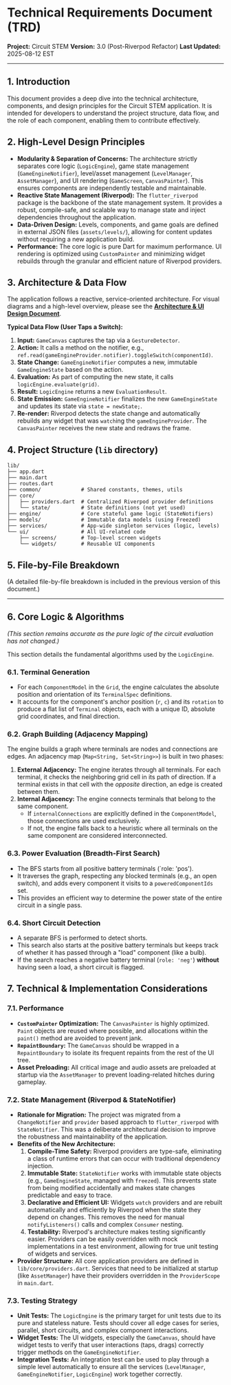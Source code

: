 # Technical Requirements Document (TRD)

**Project:** Circuit STEM
**Version:** 3.0 (Post-Riverpod Refactor)
**Last Updated:** 2025-08-12 EST

---

## 1. Introduction

This document provides a deep dive into the technical architecture, components, and design principles for the Circuit STEM application. It is intended for developers to understand the project structure, data flow, and the role of each component, enabling them to contribute effectively.

## 2. High-Level Design Principles

- **Modularity & Separation of Concerns:** The architecture strictly separates core logic (`LogicEngine`), game state management (`GameEngineNotifier`), level/asset management (`LevelManager`, `AssetManager`), and UI rendering (`GameScreen`, `CanvasPainter`). This ensures components are independently testable and maintainable.
- **Reactive State Management (Riverpod):** The `flutter_riverpod` package is the backbone of the state management system. It provides a robust, compile-safe, and scalable way to manage state and inject dependencies throughout the application.
- **Data-Driven Design:** Levels, components, and game goals are defined in external JSON files (`assets/levels/`), allowing for content updates without requiring a new application build.
- **Performance:** The core logic is pure Dart for maximum performance. UI rendering is optimized using `CustomPainter` and minimizing widget rebuilds through the granular and efficient nature of Riverpod providers.

## 3. Architecture & Data Flow

The application follows a reactive, service-oriented architecture. For visual diagrams and a high-level overview, please see the **[Architecture & UI Design Document](./Architecture.md)**.

**Typical Data Flow (User Taps a Switch):**

1.  **Input:** `GameCanvas` captures the tap via a `GestureDetector`.
2.  **Action:** It calls a method on the notifier, e.g., `ref.read(gameEngineProvider.notifier).toggleSwitch(componentId)`.
3.  **State Change:** `GameEngineNotifier` computes a new, immutable `GameEngineState` based on the action.
4.  **Evaluation:** As part of computing the new state, it calls `logicEngine.evaluate(grid)`.
5.  **Result:** `LogicEngine` returns a new `EvaluationResult`.
6.  **State Emission:** `GameEngineNotifier` finalizes the new `GameEngineState` and updates its state via `state = newState;`.
7.  **Re-render:** Riverpod detects the state change and automatically rebuilds any widget that was `watch`ing the `gameEngineProvider`. The `CanvasPainter` receives the new state and redraws the frame.

## 4. Project Structure (`lib` directory)

```
lib/
├── app.dart
├── main.dart
├── routes.dart
├── common/             # Shared constants, themes, utils
├── core/
│   ├── providers.dart  # Centralized Riverpod provider definitions
│   └── state/          # State definitions (not yet used)
├── engine/             # Core stateful game logic (StateNotifiers)
├── models/             # Immutable data models (using Freezed)
├── services/           # App-wide singleton services (logic, levels)
└── ui/                 # All UI-related code
    ├── screens/        # Top-level screen widgets
    └── widgets/        # Reusable UI components
```

## 5. File-by-File Breakdown

(A detailed file-by-file breakdown is included in the previous version of this document.)

---

## 6. Core Logic & Algorithms

_(This section remains accurate as the pure logic of the circuit evaluation has not changed.)_

This section details the fundamental algorithms used by the `LogicEngine`.

### 6.1. Terminal Generation

-   For each `ComponentModel` in the `Grid`, the engine calculates the absolute position and orientation of its `TerminalSpec` definitions.
-   It accounts for the component's anchor position (`r`, `c`) and its `rotation` to produce a flat list of `Terminal` objects, each with a unique ID, absolute grid coordinates, and final direction.

### 6.2. Graph Building (Adjacency Mapping)

The engine builds a graph where terminals are nodes and connections are edges. An adjacency map (`Map<String, Set<String>>`) is built in two phases:

1.  **External Adjacency:** The engine iterates through all terminals. For each terminal, it checks the neighboring grid cell in its path of direction. If a terminal exists in that cell with the *opposite* direction, an edge is created between them.
2.  **Internal Adjacency:** The engine connects terminals that belong to the same component.
    *   If `internalConnections` are explicitly defined in the `ComponentModel`, those connections are used exclusively.
    *   If not, the engine falls back to a heuristic where all terminals on the same component are considered interconnected.

### 6.3. Power Evaluation (Breadth-First Search)

-   The BFS starts from all positive battery terminals (`role: 'pos').
-   It traverses the graph, respecting any blocked terminals (e.g., an open switch), and adds every component it visits to a `poweredComponentIds` set.
-   This provides an efficient way to determine the power state of the entire circuit in a single pass.

### 6.4. Short Circuit Detection

-   A separate BFS is performed to detect shorts.
-   This search also starts at the positive battery terminals but keeps track of whether it has passed through a "load" component (like a bulb).
-   If the search reaches a negative battery terminal (`role: 'neg'`) **without** having seen a load, a short circuit is flagged.

## 7. Technical & Implementation Considerations

### 7.1. Performance

-   **`CustomPainter` Optimization:** The `CanvasPainter` is highly optimized. `Paint` objects are reused where possible, and allocations within the `paint()` method are avoided to prevent jank.
-   **`RepaintBoundary`:** The `GameCanvas` should be wrapped in a `RepaintBoundary` to isolate its frequent repaints from the rest of the UI tree.
-   **Asset Preloading:** All critical image and audio assets are preloaded at startup via the `AssetManager` to prevent loading-related hitches during gameplay.

### 7.2. State Management (Riverpod & StateNotifier)

-   **Rationale for Migration:** The project was migrated from a `ChangeNotifier` and `provider` based approach to `flutter_riverpod` with `StateNotifier`. This was a deliberate architectural decision to improve the robustness and maintainability of the application.
-   **Benefits of the New Architecture:**
    1.  **Compile-Time Safety:** Riverpod providers are type-safe, eliminating a class of runtime errors that can occur with traditional dependency injection.
    2.  **Immutable State:** `StateNotifier` works with immutable state objects (e.g., `GameEngineState`, managed with `freezed`). This prevents state from being modified accidentally and makes state changes predictable and easy to trace.
    3.  **Declarative and Efficient UI:** Widgets `watch` providers and are rebuilt automatically and efficiently by Riverpod when the state they depend on changes. This removes the need for manual `notifyListeners()` calls and complex `Consumer` nesting.
    4.  **Testability:** Riverpod's architecture makes testing significantly easier. Providers can be easily overridden with mock implementations in a test environment, allowing for true unit testing of widgets and services.
-   **Provider Structure:** All core application providers are defined in `lib/core/providers.dart`. Services that need to be initialized at startup (like `AssetManager`) have their providers overridden in the `ProviderScope` in `main.dart`.

### 7.3. Testing Strategy

-   **Unit Tests:** The `LogicEngine` is the primary target for unit tests due to its pure and stateless nature. Tests should cover all edge cases for series, parallel, short circuits, and complex component interactions.
-   **Widget Tests:** The UI widgets, especially the `GameCanvas`, should have widget tests to verify that user interactions (taps, drags) correctly trigger methods on the `GameEngineNotifier`.
-   **Integration Tests:** An integration test can be used to play through a simple level automatically to ensure all the services (`LevelManager`, `GameEngineNotifier`, `LogicEngine`) work together correctly.